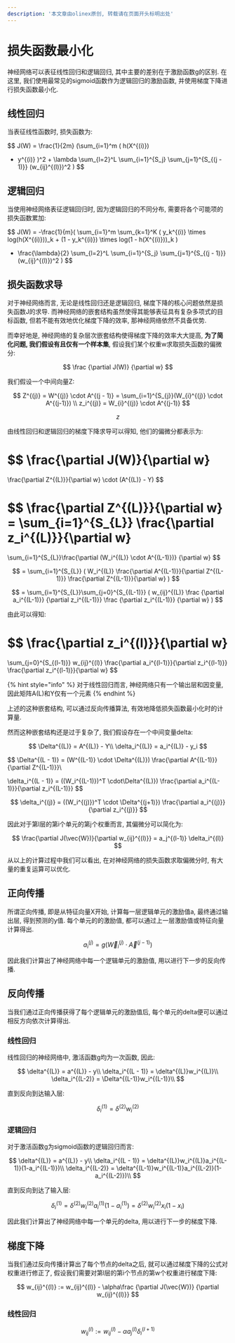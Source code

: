 ```yaml
---
description: '本文章由olinex原创, 转载请在页面开头标明出处'
---
```


# 损失函数最小化

神经网络可以表征线性回归和逻辑回归, 其中主要的差别在于激励函数g的区别. 在这里, 我们使用最常见的sigmoid函数作为逻辑回归的激励函数, 并使用梯度下降进行损失函数最小化.

## 线性回归

当表征线性函数时, 损失函数为:

$$
J(W) 
= \frac{1}{2m}
(\sum_{i=1}^m
(
h(X^{(i)})
- y^{(i)}
)^2 + 
\lambda
\sum_{l=2}^L
\sum_{i=1}^{S_j}
\sum_{j=1}^{S_{(j - 1)}}
(w_{ij}^{(l)})^2
)
$$

## 逻辑回归

当使用神经网络表征逻辑回归时, 因为逻辑回归的不同分布, 需要将各个可能项的损失函数累加:

$$
J(W) =
-\frac{1}{m}(
\sum_{i=1}^m
\sum_{k=1}^K
(
y_k^{(i)} \times log(h(X^{(i)}))_k + 
(1 - y_k^{(i)}) \times log(1 - h(X^{(i)}))_k
)
- \frac{\lambda}{2}
\sum_{l=2}^L
\sum_{i=1}^{S_j}
\sum_{j=1}^{S_{(j - 1)}}
(w_{ij}^{(l)})^2
)
$$

## 损失函数求导

对于神经网络而言, 无论是线性回归还是逻辑回归, 梯度下降的核心问题依然是损失函数J的求导. 而神经网络的嵌套结构虽然使得其能够表征具有复杂多项式的目标函数, 但若不能有效地优化梯度下降的效率, 那神经网络依然不具备优势. 

而幸好地是, 神经网络的复杂层次嵌套结构使得梯度下降的效率大大提高, **为了简化问题, 我们假设有且仅有一个样本集**, 假设我们某个权重w求取损失函数的偏微分:

$$
\frac
{\partial J(W)}
{\partial w}
$$

我们假设一个中间向量Z:

$$
Z^{(j)} = W^{(j)} \cdot A^{(j - 1)} =
\sum_{i=1}^{S_{j}}(W_{i}^{(j)} \cdot A^{(j-1)})
\\
z_i^{(j)} = W_{i}^{(j)} \cdot A^{(j-1)}
$$

$$
z
$$

由线性回归和逻辑回归的梯度下降求导可以得知, 他们的偏微分都表示为:

$$
\frac{\partial J(W)}{\partial w}
= 
\frac{\partial Z^{(L)}}{\partial w}
\cdot
(A^{(L)} - Y)
$$

$$
\frac{\partial Z^{(L)}}{\partial w} =
\sum_{i=1}^{S_{L}} \frac{\partial z_i^{(L)}}{\partial w}  
=
\sum_{i=1}^{S_{L}}\frac{\partial (W_i^{(L)} \cdot A^{(L-1)})}
{\partial w}
$$

$$
= \sum_{i=1}^{S_{L}}
(
W_i^{(L)}
\frac{\partial A^{(L-1)}}{\partial Z^{(L-1)}}
\frac{\partial Z^{(L-1)}}{\partial w}
)
$$

$$
= \sum_{i=1}^{S_{L}}\sum_{j=0}^{S_{(L-1)}}
(
w_{ij}^{(L)}
\frac
{\partial a_i^{(L-1)}}
{\partial z_i^{(L-1)}}
\frac
{\partial z_i^{(L-1)}}
{\partial w}
)
$$

由此可以得知:

$$
\frac{\partial z_i^{(l)}}{\partial w}
=
\sum_{j=0}^{S_{(l-1)}}
w_{ij}^{(l)}
\frac{\partial a_i^{(l-1)}}{\partial z_i^{(l-1)}}
\frac{\partial z_i^{(l-1)}}{\partial w}
$$

{% hint style="info" %}
对于线性回归而言, 神经网络只有一个输出层和因变量, 因此矩阵A\(L\)和Y仅有一个元素
{% endhint %}

上述的这种嵌套结构, 可以通过反向传播算法, 有效地降低损失函数最小化时的计算量.

然而这种嵌套结构还是过于复杂了, 我们假设存在一个中间变量delta:

$$
\Delta^{(L)} = A^{(L)} - Y\\
\delta_i^{(L)} = a_i^{(L)} - y_i
$$

$$
\Delta^{(L - 1)} = 
(W^{(L-1)} \cdot \Delta^{(L)})
\frac{\partial A^{(L-1)}}{\partial Z^{(L-1)}}\\

\delta_i^{(L - 1)} = 
((W_i^{(L-1)})^T \cdot\Delta^{(L)})
\frac{\partial a_i^{(L-1)}}{\partial z_i^{(L-1)}}
$$

$$
\delta_i^{(j)} = 
((W_i^{(j)})^T \cdot \Delta^{(j+1)})
\frac{\partial a_i^{(j)}}{\partial z_i^{(j)}}
$$

因此对于第l层的第i个单元的第j个权重而言, 其偏微分可以简化为:

$$
\frac{\partial J(\vec{W})}{\partial w_{ij}^{(l)}}
= a_j^{(l-1)} \delta_i^{(l)}
$$

从以上的计算过程中我们可以看出, 在对神经网络的损失函数求取偏微分时, 有大量的重复运算可以优化.

## 正向传播

所谓正向传播, 即是从特征向量X开始, 计算每一层逻辑单元的激励值a, 最终通过输出层, 得到预测的y值. 每个单元的的激励值, 都可以通过上一层激励值或特征向量计算得出.

$$
a_i^{(j)} = g(\vec{W}_{i}^{(j)} \cdot \vec{A}^{(j-1)})
$$

因此我们计算出了神经网络中每一个逻辑单元的激励值, 用以进行下一步的反向传播.

## 反向传播

当我们通过正向传播获得了每个逻辑单元的激励值后, 每个单元的delta便可以通过相反方向依次计算得出.

### 线性回归

线性回归的神经网络中, 激活函数g均为一次函数, 因此:

$$
\delta^{(L)} = a^{(L)} - y\\
\delta_i^{(L - 1)} = \delta^{(L)}w_i^{(L)}\\
\delta_i^{(L-2)} = \Delta^{(L-1)}w_i^{(L-1)}\\
$$

直到反向到达输入层:

$$
\delta_i^{(1)} = \delta^{(2)}w_i^{(2)}
$$

### 逻辑回归

对于激活函数g为sigmoid函数的逻辑回归而言:

$$
\delta^{(L)} = a^{(L)} - y\\
\delta_i^{(L - 1)} = \delta^{(L)}w_i^{(L)}a_i^{(L-1)}(1-a_i^{(L-1)})\\
\delta_i^{(L-2)} = \delta^{(L-1)}w_i^{(L-1)}a_i^{(L-2)}(1-a_i^{(L-2)})\\
$$

直到反向到达了输入层:

$$
\delta_i^{(1)} = \delta^{(2)}w_i^{(2)}a_i^{(1)}(1-a_i^{(1)}) = \delta^{(2)}w_i^{(2)}x_i(1-x_i)
$$

因此我们计算出了神经网络中每一个单元的delta, 用以进行下一步的梯度下降.

## 梯度下降

当我们通过反向传播计算出了每个节点的delta之后, 就可以通过梯度下降的公式对权重进行修正了, 假设我们需要对第l层的第i个节点的第w个权重进行梯度下降:

$$
w_{ij}^{(l)} := 
w_{ij}^{(l)} - \alpha\frac
{\partial J(\vec{W})}
{\partial w_{ij}^{(l)}}
$$

### 线性回归

$$
w_{ij}^{(l)} := 
w_{ij}^{(l)} - 
\alpha a_j^{(l)} \delta_i^{(l+1)}
$$

